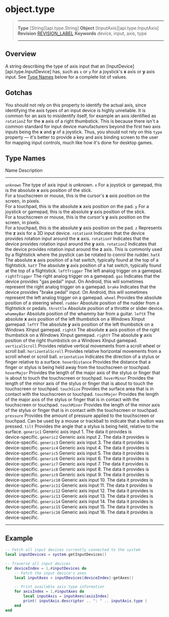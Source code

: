 # object.type

> --------------------- ------------------------------------------------------------------------------------------
> __Type__              [String][api.type.String]
> __Object__            [InputAxis][api.type.InputAxis]
> __Revision__          [REVISION_LABEL](REVISION_URL)
> __Keywords__          device, input, axis, type
> --------------------- ------------------------------------------------------------------------------------------

## Overview

A string describing the type of axis input that an [InputDevice][api.type.InputDevice] has, such as `x` or `y` for a joystick's <nobr>__x__ axis</nobr> or <nobr>__y__ axis</nobr> input. See [Type Names](#names) below for a complete list of values.


## Gotchas

You should not rely on this property to identify the actual axis, since identifying the axis types of an input device is highly unreliable. It is common for an axis to misidentify itself, for example an axis identified as `rotationZ` for the <nobr>__x__ axis</nobr> of a right thumbstick. This is because there isn't a common standard for input device manufacturers beyond the first two axis inputs being the __x__ and __y__ of a joystick. Thus, you should not rely on this `type` property &mdash; it's better to provide a key and axis binding screen to the user for mapping input controls, much like how it's done for desktop games.


<a id="names"></a>

## Type Names

<div class="inner-table">

Name					Description
----------------------	------------------------------------------------------------------------------------------
`unknown`				The type of axis input is unknown.
`x`						For a joystick or gamepad, this is the absolute <nobr>__x__ axis</nobr> position of the stick.<br />For a touchscreen or mouse, this is the cursor's <nobr>__x__ axis</nobr> position on the screen, in pixels.<br />For a touchpad, this is the absolute <nobr>__x__ axis</nobr> position on the pad.
`y`						For a joystick or gamepad, this is the absolute <nobr>__y__ axis</nobr> position of the stick.<br />For a touchscreen or mouse, this is the cursor's <nobr>__y__ axis</nobr> position on the screen, in pixels.<br />For a touchpad, this is the absolute <nobr>__y__ axis</nobr> position on the pad.
`z`						Represents the <nobr>__z__ axis</nobr> for a 3D input device.
`rotationX`				Indicates that the device provides rotation input around the <nobr>__x__ axis</nobr>.
`rotationY`				Indicates that the device provides rotation input around the <nobr>__y__ axis</nobr>.
`rotationZ`				Indicates that the device provides rotation input around the <nobr>__z__ axis</nobr>. This is commonly used by a flightstick where the joystick can be rotated to conrol the rudder.
`hatX`					The absolute <nobr>__x__ axis</nobr> position of a hat switch, typically found at the top of a flightstick.
`hatY`					The absolute <nobr>__y__ axis</nobr> position of a hat switch, typically found at the top of a flightstick.
`leftTrigger`			The left analog trigger on a gamepad.
`rightTrigger`			The right analog trigger on a gamepad.
`gas`					Indicates that the device provides "gas&nbsp;pedal" input. On Android, this will sometimes represent the right analog trigger on a gamepad.
`brake`					Indicates that the device provides "brake&nbsp;pedal" input. On Android, this will sometimes represent the left analog trigger on a gamepad.
`wheel`					Provides the absolute position of a steering wheel.
`rudder`				Absolute position of the rudder from a flightstick or pedals.
`throttle`				Absolute position of a throttle or slider device.
`whammyBar`				Absolute position of the whammy bar from a guitar.
`leftX`					The absolute <nobr>__x__ axis</nobr> position of the left thumbstick on a Windows XInput gamepad.
`leftY`					The absolute <nobr>__y__ axis</nobr> position of the left thumbstick on a Windows XInput gamepad.
`rightX`				The absolute <nobr>__x__ axis</nobr> position of the right thumbstick on a Windows XInput gamepad.
`rightY`				The absolute <nobr>__y__ axis</nobr> position of the right thumbstick on a Windows XInput gamepad.
`verticalScroll`		Provides relative vertical movements from a scroll wheel or scroll ball.
`horizontalScroll`		Provides relative horizontal movements from a scroll wheel or scroll ball.
`orientation`			Indicates the direction of a stylus or finger relative to a surface.
`hoverDistance`			Provides the distance that a finger or stylus is being held away from the touchscreen or touchpad.
`hoverMajor`			Provides the length of the major axis of the stylus or finger that is about to touch the touchscreen or touchpad.
`hoverMinor`			Provides the length of the minor axis of the stylus or finger that is about to touch the touchscreen or touchpad.
`touchSize`				Provides the surface area that is in contact with the touchscreen or touchpad.
`touchMajor`			Provides the length of the major axis of the stylus or finger that is in contact with the touchscreen or touchpad.
`touchMinor`			Provides the length of the minor axis of the stylus or finger that is in contact with the touchscreen or touchpad.
`pressure`				Provides the amount of pressure applied to the touchscreen or touchpad. Can be used by a mouse or trackball to indicate that a button was pressed.
`tilt`					Provides the angle that a stylus is being held, relative to the surface.
`generic1`				Generic axis input 1. The data it provides is <nobr>device-specific</nobr>.
`generic2`				Generic axis input 2. The data it provides is <nobr>device-specific</nobr>.
`generic3`				Generic axis input 3. The data it provides is <nobr>device-specific</nobr>.
`generic4`				Generic axis input 4. The data it provides is <nobr>device-specific</nobr>.
`generic5`				Generic axis input 5. The data it provides is <nobr>device-specific</nobr>.
`generic6`				Generic axis input 6. The data it provides is <nobr>device-specific</nobr>.
`generic7`				Generic axis input 7. The data it provides is <nobr>device-specific</nobr>.
`generic8`				Generic axis input 8. The data it provides is <nobr>device-specific</nobr>.
`generic9`				Generic axis input 9. The data it provides is <nobr>device-specific</nobr>.
`generic10`				Generic axis input 10. The data it provides is <nobr>device-specific</nobr>.
`generic11`				Generic axis input 11. The data it provides is <nobr>device-specific</nobr>.
`generic12`				Generic axis input 12. The data it provides is <nobr>device-specific</nobr>.
`generic13`				Generic axis input 13. The data it provides is <nobr>device-specific</nobr>.
`generic14`				Generic axis input 14. The data it provides is <nobr>device-specific</nobr>.
`generic15`				Generic axis input 15. The data it provides is <nobr>device-specific</nobr>.
`generic16`				Generic axis input 16. The data it provides is <nobr>device-specific</nobr>.
----------------------	------------------------------------------------------------------------------------------
</div>


## Example

``````lua
-- Fetch all input devices currently connected to the system
local inputDevices = system.getInputDevices()

-- Traverse all input devices
for deviceIndex = 1,#inputDevices do
	-- Fetch the input device's axes
	local inputAxes = inputDevices[deviceIndex]:getAxes()

	-- Print available axis type information
	for axisIndex = 1,#inputAxes do
		local inputAxis = inputAxes[axisIndex]
		print( inputAxis.descriptor .. ": " .. inputAxis.type )
	end
end
``````
